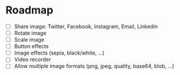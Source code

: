 # Roadmap

- [ ] Share image: Twitter, Facebook, Instagram, Email, Linkedin
- [ ] Rotate image
- [ ] Scale image
- [ ] Button effects
- [ ] Image effects (sepia, black/white, ...)
- [ ] Video recorder
- [ ] Allow multiple image formats (png, jpeg, quality, base64, blob, ...)
